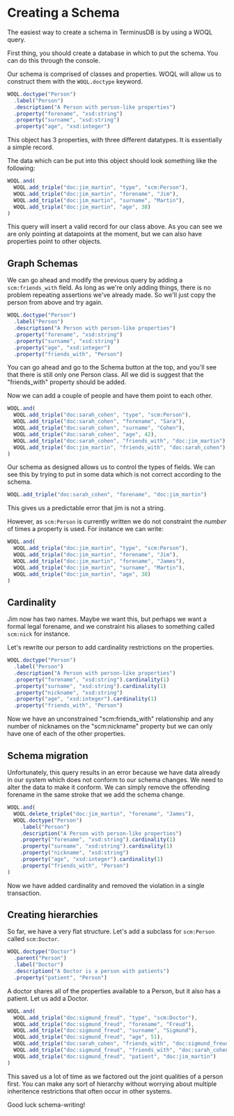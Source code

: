 # Creating a Schema

The easiest way to create a schema in TerminusDB is by using a WOQL
query.

First thing, you should create a database in which to put the
schema. You can do this through the console.

Our schema is comprised of classes and properties. WOQL will allow us
to construct them with the `WOQL.doctype` keyword.

```javascript
WOQL.doctype("Person")
  .label("Person")
  .description("A Person with person-like properties")
  .property("forename", "xsd:string")
  .property("surname", "xsd:string")
  .property("age", "xsd:integer")
```

This object has 3 properties, with three different datatypes. It is
essentially a simple record.

The data which can be put into this object should look something like
the following:

```javascript
WOQL.and(
  WOQL.add_triple("doc:jim_martin", "type", "scm:Person"),
  WOQL.add_triple("doc:jim_martin", "forename", "Jim"),
  WOQL.add_triple("doc:jim_martin", "surname", "Martin"),
  WOQL.add_triple("doc:jim_martin", "age", 38)
)
```

This query will insert a valid record for our class above. As you can
see we are only pointing at datapoints at the moment, but we can also
have properties point to other objects.

## Graph Schemas

We can go ahead and modify the previous query by adding a
`scm:friends_with` field. As long as we're only adding things, there
is no problem repeating assertions we've already made. So we'll just
copy the person from above and try again.

```javascript
WOQL.doctype("Person")
  .label("Person")
  .description("A Person with person-like properties")
  .property("forename", "xsd:string")
  .property("surname", "xsd:string")
  .property("age", "xsd:integer")
  .property("friends_with", "Person")
```

You can go ahead and go to the Schema button at the top, and you'll
see that there is still only one Person class. All we did is suggest
that the "friends_with" property should be added.

Now we can add a couple of people and have them point to each other.

```javascript
WOQL.and(
  WOQL.add_triple("doc:sarah_cohen", "type", "scm:Person"),
  WOQL.add_triple("doc:sarah_cohen", "forename", "Sara"),
  WOQL.add_triple("doc:sarah_cohen", "surname", "Cohen"),
  WOQL.add_triple("doc:sarah_cohen", "age", 42),
  WOQL.add_triple("doc:sarah_cohen", "friends_with", "doc:jim_martin"),
  WOQL.add_triple("doc:jim_martin", "friends_with", "doc:sarah_cohen")
)
```

Our schema as designed allows us to control the types of fields. We
can see this by trying to put in some data which is not correct
according to the schema.


```javascript
WOQL.add_triple("doc:sarah_cohen", "forename", "doc:jim_martin")
```

This gives us a predictable error that jim is not a string.

However, as `scm:Person` is currently written we do not constraint the
*number* of times a property is used. For instance we can write:


```javascript
WOQL.and(
  WOQL.add_triple("doc:jim_martin", "type", "scm:Person"),
  WOQL.add_triple("doc:jim_martin", "forename", "Jim"),
  WOQL.add_triple("doc:jim_martin", "forename", "James"),
  WOQL.add_triple("doc:jim_martin", "surname", "Martin"),
  WOQL.add_triple("doc:jim_martin", "age", 38)
)
```

## Cardinality

Jim now has two names. Maybe we want this, but perhaps we want a
formal legal forename, and we constraint his aliases to something
called `scm:nick` for instance.

Let's rewrite our person to add cardinality restrictions on the
properties.

```javascript
WOQL.doctype("Person")
  .label("Person")
  .description("A Person with person-like properties")
  .property("forename", "xsd:string").cardinality(1)
  .property("surname", "xsd:string").cardinality(1)
  .property("nickname", "xsd:string")
  .property("age", "xsd:integer").cardinality(1)
  .property("friends_with", "Person")
```

Now we have an unconstrained "scm:friends_with" relationship and any
number of nicknames on the "scm:nickname" property but we can only
have one of each of the other properties.

## Schema migration

Unfortunately, this query results in an error because we have data
already in our system which does not conform to our schema changes. We
need to alter the data to make it conform. We can simply remove the
offending forename in the same stroke that we add the schema change.

```javascript
WOQL.and(
  WOQL.delete_triple("doc:jim_martin", "forename", "James"),
  WOQL.doctype("Person")
    .label("Person")
    .description("A Person with person-like properties")
    .property("forename", "xsd:string").cardinality(1)
    .property("surname", "xsd:string").cardinality(1)
    .property("nickname", "xsd:string")
    .property("age", "xsd:integer").cardinality(1)
    .property("friends_with", "Person")
)
```

Now we have added cardinality and removed the violation in a single
transaction.

## Creating hierarchies

So far, we have a very flat structure. Let's add a subclass for
`scm:Person` called `scm:Doctor`.

```javascript
WOQL.doctype("Doctor")
  .parent("Person")
  .label("Doctor")
  .description("A Doctor is a person with patients")
  .property("patient", "Person")
```

A doctor shares all of the properties available to a Person, but it
also has a patient. Let us add a Doctor.

```javascript
WOQL.and(
  WOQL.add_triple("doc:sigmund_freud", "type", "scm:Doctor"),
  WOQL.add_triple("doc:sigmund_freud", "forename", "Freud"),
  WOQL.add_triple("doc:sigmund_freud", "surname", "Sigmund"),
  WOQL.add_triple("doc:sigmund_freud", "age", 51),
  WOQL.add_triple("doc:sarah_cohen", "friends_with", "doc:sigmund_freud"),
  WOQL.add_triple("doc:sigmund_freud", "friends_with", "doc:sarah_cohen"),
  WOQL.add_triple("doc:sigmund_freud", "patient", "doc:jim_martin")
)
```

This saved us a lot of time as we factored out the joint qualities of
a person first. You can make any sort of hierarchy without worrying
about multiple inheritence restrictions that often occur in other
systems.

Good luck schema-writing!

